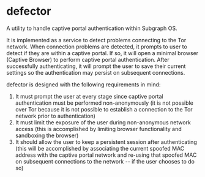 # defector

A utility to handle captive portal authentication within Subgraph OS.

It is implemented as a service to detect problems connecting to the Tor
network. When connection problems are detected, it prompts to user to
detect if they are within a captive portal. If so, it will open a minimal
browser (Captive Browser) to perform captive portal authentication. After
successfully authenticating, it will prompt the user to save their current
settings so the authentication may persist on subsequent connections.

defector is designed with the following requirements in mind:
1. It must prompt the user at every stage since captive portal authentication
must be performed non-anonymously (it is not possible over Tor because it is
not possible to establish a connection to the Tor network prior to 
authentication)
2. It must limit the exposure of the user during non-anonymous network access
(this is accomplished by limiting browser functionality and sandboxing
the browser)
3. It should allow the user to keep a persistent session after authenticating
(this will be accomplished by associating the current spoofed MAC address with
the captive portal network and re-using that spoofed MAC on subsequent 
connections to the network -- if the user chooses to do so)


